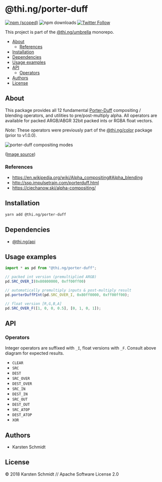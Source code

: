 # @thi.ng/porter-duff

[![npm (scoped)](https://img.shields.io/npm/v/@thi.ng/porter-duff.svg)](https://www.npmjs.com/package/@thi.ng/porter-duff)
![npm downloads](https://img.shields.io/npm/dm/@thi.ng/porter-duff.svg)
[![Twitter Follow](https://img.shields.io/twitter/follow/thing_umbrella.svg?style=flat-square&label=twitter)](https://twitter.com/thing_umbrella)

This project is part of the
[@thi.ng/umbrella](https://github.com/thi-ng/umbrella/) monorepo.

<!-- TOC depthFrom:2 depthTo:3 -->

- [About](#about)
    - [References](#references)
- [Installation](#installation)
- [Dependencies](#dependencies)
- [Usage examples](#usage-examples)
- [API](#api)
    - [Operators](#operators)
- [Authors](#authors)
- [License](#license)

<!-- /TOC -->

## About

This package provides all 12 fundamental
[Porter-Duff](http://ssp.impulsetrain.com/porterduff.html) compositing /
blending operators, and utilities to pre/post-multiply alpha. All
operators are available for packed ARGB/ABGR 32bit packed ints or RGBA
float vectors.

*Note:* These operators were previously part of the
[@thi.ng/color](https://github.com/thi-ng/umbrella/tree/master/packages/color)
package (prior to v1.0.0).

![porter-duff compositing modes](https://raw.githubusercontent.com/thi-ng/umbrella/master/assets/porter-duff.png)

([Image source](http://www.svgopen.org/2005/papers/abstractsvgopen/#PorterDuffMap))

### References

- https://en.wikipedia.org/wiki/Alpha_compositing#Alpha_blending
- http://ssp.impulsetrain.com/porterduff.html
- https://ciechanow.ski/alpha-compositing/

## Installation

```bash
yarn add @thi.ng/porter-duff
```

## Dependencies

- [@thi.ng/api](https://github.com/thi-ng/umbrella/tree/master/packages/api)

## Usage examples

```ts
import * as pd from "@thi.ng/porter-duff";

// packed int version (premultiplied ARGB)
pd.SRC_OVER_I(0x80800000, 0xff00ff00)

// automatically premultiply inputs & post-multiply result
pd.porterDuffPInt(pd.SRC_OVER_I, 0x80ff0000, 0xff00ff00);

// float version [R,G,B,A]
pd.SRC_OVER_F([1, 0, 0, 0.5], [0, 1, 0, 1]);
```

## API

### Operators

Integer operators are suffixed with `_I`, float versions with `_F`.
Consult above diagram for expected results.

- `CLEAR`
- `SRC`
- `DEST`
- `SRC_OVER`
- `DEST_OVER`
- `SRC_IN`
- `DEST_IN`
- `SRC_OUT`
- `DEST_OUT`
- `SRC_ATOP`
- `DEST_ATOP`
- `XOR`

## Authors

- Karsten Schmidt

## License

&copy; 2018 Karsten Schmidt // Apache Software License 2.0
